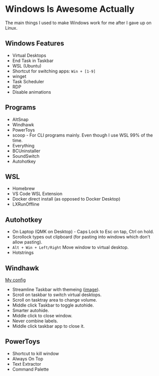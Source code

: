 # Windows Is Awesome Actually
The main things I used to make Windows work for me after I gave up on Linux.

## Windows Features
- Virtual Desktops
- End Task in Taskbar
- WSL (Ubuntu)
- Shortcut for switching apps: `Win + [1-9]`
- winget
- Task Scheduler
- RDP
- Disable animations

## Programs
- AltSnap
- Windhawk
- PowerToys
- scoop - For CLI programs mainly. Even though I use WSL 99% of the time.
- Everything
- BCUninstaller
- SoundSwitch
- Autohotkey

## WSL
- Homebrew
- VS Code WSL Extension
- Docker direct install (as opposed to Docker Desktop)
- LXRunOffline

## Autohotkey
- On Laptop (QMK on Desktop) - Caps Lock to Esc on tap, Ctrl on hold.
- Scrollock types out clipboard (for pasting into windows which don't allow pasting).
- `Alt + Win + Left/Right` Move window to virtual desktop.
- Hotstrings 

## Windhawk
[My config](/windhwk_config.md)
- Streamline Taskbar with themeing ([image](https://i.imgur.com/isBupPg.png)).
- Scroll on taskbar to switch virtual desktops.
- Scroll on tasktray area to change volume.
- Middle click Taskbar to toggle autohide.
- Smarter autohide.
- Middle click to close window.
- Never combine labels.
- Middle click taskbar app to close it.

## PowerToys
- Shortcut to kill window
- Always On Top
- Text Extractor
- Command Palette
